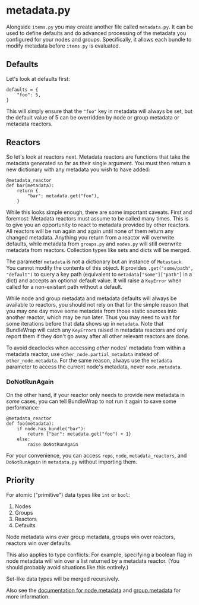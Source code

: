 # metadata.py

Alongside `items.py` you may create another file called `metadata.py`. It can be used to define defaults and do advanced processing of the metadata you configured for your nodes and groups. Specifically, it allows each bundle to modify metadata before `items.py` is evaluated.


## Defaults

Let's look at defaults first:

	defaults = {
	    "foo": 5,
	}

This will simply ensure that the `"foo"` key in metadata will always be set, but the default value of 5 can be overridden by node or group metadata or metadata reactors.


## Reactors

So let's look at reactors next. Metadata reactors are functions that take the metadata generated so far as their single argument. You must then return a new dictionary with any metadata you wish to have added:

	@metadata_reactor
	def bar(metadata):
	    return {
	        "bar": metadata.get("foo"),
	    }

While this looks simple enough, there are some important caveats. First and foremost: Metadata reactors must assume to be called many times. This is to give you an opportunity to react to metadata provided by other reactors. All reactors will be run again and again until none of them return any changed metadata. Anything you return from a reactor will overwrite defaults, while metadata from `groups.py` and `nodes.py` will still overwrite metadata from reactors. Collection types like sets and dicts will be merged.

The parameter `metadata` is not a dictionary but an instance of `Metastack`. You cannot modify the contents of this object. It provides `.get("some/path", "default")` to query a key path (equivalent to `metadata["some"]["path"]` in a dict) and accepts an optional default value. It will raise a `KeyError` when called for a non-existant path without a default.

While node and group metadata and metadata defaults will always be available to reactors, you should not rely on that for the simple reason that you may one day move some metadata from those static sources into another reactor, which may be run later. Thus you may need to wait for some iterations before that data shows up in `metadata`. Note that BundleWrap will catch any `KeyError`s raised in metadata reactors and only report them if they don't go away after all other relevant reactors are done.

To avoid deadlocks when accessing *other* nodes' metadata from within a metadata reactor, use `other_node.partial_metadata` instead of `other_node.metadata`. For the same reason, always use the `metadata` parameter to access the current node's metadata, never `node.metadata`.


### DoNotRunAgain

On the other hand, if your reactor only needs to provide new metadata in *some* cases, you can tell BundleWrap to not run it again to save some performance:

	@metadata_reactor
	def foo(metadata):
	    if node.has_bundle("bar"):
	        return {"bar": metadata.get("foo") + 1}
	    else:
	        raise DoNotRunAgain


<div class="alert alert-info">For your convenience, you can access <code>repo</code>, <code>node</code>, <code>metadata_reactors</code>, and <code>DoNotRunAgain</code> in <code>metadata.py</code> without importing them.</div>


## Priority

For atomic ("primitive") data types like `int` or `bool`:

1.  Nodes
2.  Groups
3.  Reactors
4.  Defaults

Node metadata wins over group metadata, groups win over reactors, reactors win over defaults.

This also applies to type conflicts: For example, specifying a boolean flag in node metadata will win over a list returned by a metadata reactor. (You should probably avoid situations like this entirely.)

Set-like data types will be merged recursively.

<div class="alert alert-info">Also see the <a href="../nodes.py#metadata">documentation for node.metadata</a> and <a href="../groups.py#metadata">group.metadata</a> for more information.</div>

